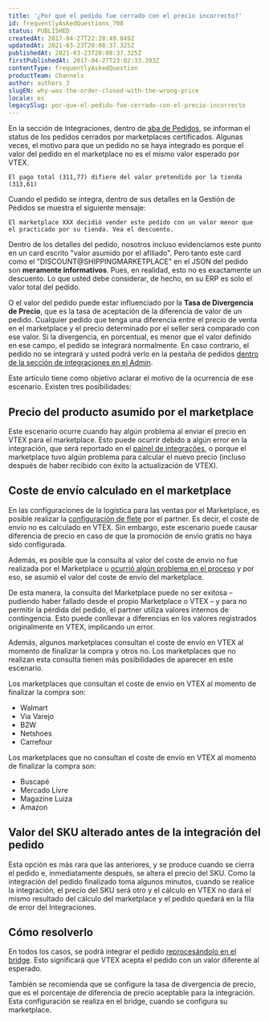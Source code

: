 ```yaml
---
title: '¿Por qué el pedido fue cerrado con el precio incorrecto?'
id: frequentlyAskedQuestions_708
status: PUBLISHED
createdAt: 2017-04-27T22:28:49.849Z
updatedAt: 2021-03-23T20:08:37.325Z
publishedAt: 2021-03-23T20:08:37.325Z
firstPublishedAt: 2017-04-27T23:02:33.393Z
contentType: frequentlyAskedQuestion
productTeam: Channels
author: authors_3
slugEN: why-was-the-order-closed-with-the-wrong-price
locale: es
legacySlug: por-que-el-pedido-fue-cerrado-con-el-precio-incorrecto
---
```


En la sección de Integraciones, dentro de [aba de Pedidos](https://help.vtex.com/es/tutorial/verificando-integracao-no-bridge?locale=pt), se informan el status de los pedidos cerrados por marketplaces certificados. Algunas veces, el motivo para que un pedido no se haya integrado es porque el valor del pedido en el marketplace no es el mismo valor esperado por VTEX. 

`El pago total (311,77) difiere del valor pretendido por la tienda (313,61)`

Cuando el pedido se integra, dentro de sus detalles en la Gestión de Pedidos se muestra el siguiente mensaje:

`El marketplace XXX decidió vender este pedido con un valor menor que el practicado por su tienda. Vea el descuento.`

Dentro de los detalles del pedido, nosotros incluso evidenciamos este punto en un card escrito "valor asumido por el afiliado". Pero tanto este card como el "DISCOUNT@SHIPPINGMARKETPLACE" en el JSON del pedido son __meramente informativos__. Pues, en realidad, esto no es exactamente un descuento. Lo que usted debe considerar, de hecho, en su ERP es solo el valor total del pedido.

O el valor del pedido puede estar influenciado por la **Tasa de Divergencia de Precio**, que es la tasa de aceptación de la diferencia de valor de un pedido. Cualquier pedido que tenga una diferencia entre el precio de venta en el marketplace y el precio determinado por el seller será comparado con ese valor. Si la divergencia, en porcentual, es menor que el valor definido en ese campo, el pedido se integrará normalmente. En caso contrario, el pedido no se integrará y usted podrá verlo en la pestaña de pedidos [dentro de la sección de integraciones en el Admin](https://help.vtex.com/es/tutorial/checking-integrations-in-bridge).

Este artículo tiene como objetivo aclarar el motivo de la ocurrencia de ese escenario. Existen tres posibilidades:

## Precio del producto asumido por el marketplace
Este escenario ocurre cuando hay algún problema al enviar el precio en VTEX para el marketplace. Esto puede ocurrir debido a algún error en la integración, que será reportado en el [painel de integrações](/pt/tutorial/verificando-integracao-no-bridge/#preco), o porque el marketplace tuvo algún problema para calcular el nuevo precio (incluso después de haber recibido con éxito la actualización de VTEX).

## Coste de envío calculado en el marketplace

En las configuraciones de la logística para las ventas por el Marketplace, es posible realizar la [configuración de flete](/es/tutorial/como-configurar-logistica-para-politica-comercial) por el partner. Es decir, el coste de envío no es calculado en VTEX. Sin embargo, este escenario puede causar diferencia de precio en caso de que la promoción de envío gratis no haya sido configurada. 

Además, es posible que la consulta al valor del coste de envío no fue realizada por el Marketplace u [ocurrió algún problema en el proceso](/es/faq/por-que-el-pedido-fue-cerrado-sin-stock) y por eso, se asumió el valor del coste de envío del marketplace. 

De esta manera, la consulta del Marketplace puede no ser exitosa – pudiendo haber fallado desde el propio Marketplace o VTEX –  y para no permitir la pérdida del pedido, el partner utiliza valores internos de contingencia. Esto puede conllevar a diferencias en los valores registrados originalmente en VTEX, implicando un error.

Además, algunos marketplaces consultan el coste de envío en VTEX al momento de finalizar la compra y otros no. Los marketplaces que no realizan esta consulta tienen más posibilidades de aparecer en este escenario.

Los marketplaces que consultan el coste de envío en VTEX al momento de finalizar la compra son:

- Walmart
- Via Varejo
- B2W
- Netshoes
- Carrefour

Los marketplaces que no consultan el coste de envío en VTEX al momento de finalizar la compra son:

- Buscapé
- Mercado Livre
- Magazine Luiza
- Amazon

## Valor del SKU alterado antes de la integración del pedido

Esta opción es más rara que las anteriores, y se produce cuando se cierra el pedido e, inmediatamente después, se altera el precio del SKU. Como la integración del pedido finalizado toma algunos minutos, cuando se realice la integración, el precio del SKU será otro y el cálculo en VTEX no dará el mismo resultado del cálculo del marketplace y el pedido quedará en la fila de error del Integraciones.

## Cómo resolverlo

En todos los casos, se podrá integrar el pedido [reprocesándolo en el bridge](/es/tutorial/como-verificar-la-integracion-en-bridge). Esto significará que VTEX acepta el pedido con un valor diferente al esperado.

También se recomienda que se configure la tasa de divergencia de precio, que es el porcentaje de diferencia de precio aceptable para la integración. Esta configuración se realiza en el bridge, cuando se configura su marketplace.

